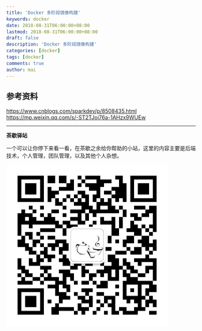 ```yaml
---
title: 'Docker 多阶段镜像构建'
keywords: docker
date: 2018-08-31T06:00:00+08:00
lastmod: 2018-08-31T06:00:00+08:00
draft: false
description: 'Docker 多阶段镜像构建'
categories: [docker]
tags: [docker]
comments: true
author: mai
---
```


## 参考资料

https://www.cnblogs.com/sparkdev/p/8508435.html
https://mp.weixin.qq.com/s/-ST2TJoi76a-1AHzx9WUEw

----

**茶歇驿站**

一个可以让你停下来看一看，在茶歇之余给你帮助的小站，这里的内容主要是后端技术，个人管理，团队管理，以及其他个人杂想。

![茶歇驿站二维码](https://raw.githubusercontent.com/yangwenmai/maiyang.me/master/blog/tech_tea.jpg)
